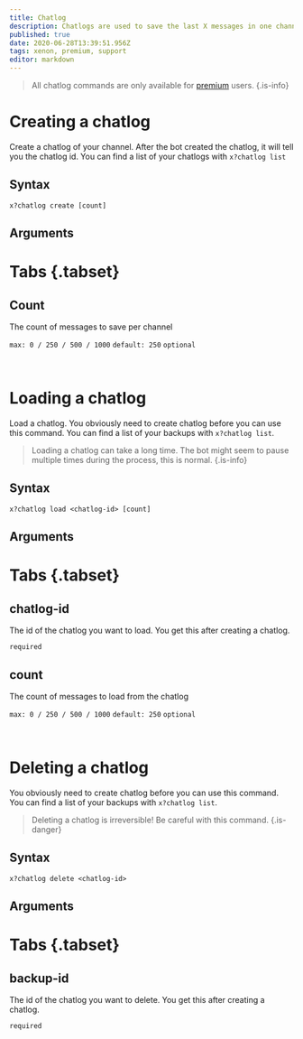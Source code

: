 ```yaml
---
title: Chatlog
description: Chatlogs are used to save the last X messages in one channel. Like backups, chatlogs are linked to the creator account and can't be loaded by someone else.
published: true
date: 2020-06-28T13:39:51.956Z
tags: xenon, premium, support
editor: markdown
---
```


> All chatlog commands are only available for [premium](/premium) users.
{.is-info}

# Creating a chatlog

Create a chatlog of your channel. After the bot created the chatlog, it will tell you the chatlog id. You can find a list of your chatlogs with `x?chatlog list`

## Syntax

`x?chatlog create [count]`

## Arguments

# Tabs {.tabset}
## Count
The count of messages to save per channel 

`max: 0 / 250 / 500 / 1000` `default: 250` `optional`

<br />

# Loading a chatlog

Load a chatlog. You obviously need to create chatlog before you can use this command.
You can find a list of your backups with `x?chatlog list`.

> Loading a chatlog can take a long time. The bot might seem to pause multiple times during the process, this is normal.
{.is-info}

## Syntax

`x?chatlog load <chatlog-id> [count]`

## Arguments

# Tabs {.tabset}
## chatlog-id
The id of the chatlog you want to load. You get this after creating a chatlog.

`required`

## count

The count of messages to load from the chatlog 

`max: 0 / 250 / 500 / 1000` `default: 250` `optional`

<br />

# Deleting a chatlog

You obviously need to create chatlog before you can use this command.
You can find a list of your backups with `x?chatlog list`.

> Deleting a chatlog is irreversible! Be careful with this command.
{.is-danger}

## Syntax

`x?chatlog delete <chatlog-id>`

## Arguments

# Tabs {.tabset}
## backup-id

The id of the chatlog you want to delete. You get this after creating a chatlog.

`required`
